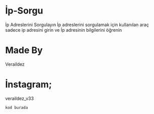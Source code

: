 # İp-Sorgu
İp Adreslerini Sorgulayın 
İp adreslerini sorgulamak için kullanılan araç sadece ip adresini girin ve İp adresinin bilgilerini öğrenin 

# Made By
Veraildez

# İnstagram;
veraildez_v33


```
kod burada
````
